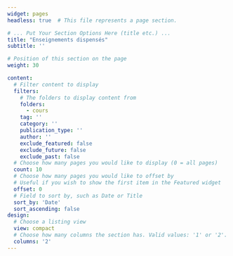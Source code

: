 ```yaml
---
widget: pages
headless: true  # This file represents a page section.

# ... Put Your Section Options Here (title etc.) ...
title: "Enseignements dispensés"
subtitle: ''

# Position of this section on the page
weight: 30

content:
  # Filter content to display
  filters:
    # The folders to display content from
    folders:
      - cours
    tag: ''
    category: ''
    publication_type: ''
    author: ''
    exclude_featured: false
    exclude_future: false
    exclude_past: false
  # Choose how many pages you would like to display (0 = all pages)
  count: 10
  # Choose how many pages you would like to offset by
  # Useful if you wish to show the first item in the Featured widget
  offset: 0
  # Field to sort by, such as Date or Title
  sort_by: 'Date'
  sort_ascending: false
design:
  # Choose a listing view
  view: compact
  # Choose how many columns the section has. Valid values: '1' or '2'.
  columns: '2'
---
```

